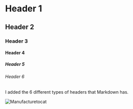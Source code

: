 # Header 1
## Header 2
### Header 3
#### Header 4
##### Header 5
###### Header 6

I added the 6 different types of headers that Markdown has.

![Manufacturetocat](https://octodex.github.com/images/manufacturetocat.png)
